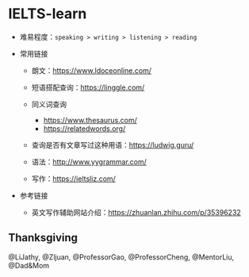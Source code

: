 # IELTS-learn

* 难易程度：`speaking > writing > listening > reading`
* 常用链接
  *  朗文：https://www.ldoceonline.com/
  *  短语搭配查询：https://linggle.com/
  *  同义词查询
     *  https://www.thesaurus.com/
     *  https://relatedwords.org/
  *  查询是否有文章写过这种用语：https://ludwig.guru/
  *  语法：http://www.yygrammar.com/
  
  * 写作：https://ieltsliz.com/
  
* 参考链接

  * 英文写作辅助网站介绍：https://zhuanlan.zhihu.com/p/35396232



## Thanksgiving

@LiJathy, @Zljuan, @ProfessorGao, @ProfessorCheng, @MentorLiu, @Dad&Mom

